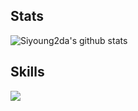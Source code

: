 <!--
**Siyoung2da/Siyoung2da** is a ✨ _special_ ✨ repository because its `README.md` (this file) appears on your GitHub profile.

Here are some ideas to get you started:

- 🔭 I’m currently working on ...
- 🌱 I’m currently learning ...
- 👯 I’m looking to collaborate on ...
- 🤔 I’m looking for help with ...
- 💬 Ask me about ...
- 📫 How to reach me: ...
- 😄 Pronouns: ...
- ⚡ Fun fact: ...
-->

## Stats
![Siyoung2da's github stats](https://github-readme-stats.vercel.app/api?username=Siyoung2da&show_icons=true)

## Skills
<img src="https://img.shields.io/badge/C++-blue?style=for-the-badge&logo=cplusplus&logoColor=white">
